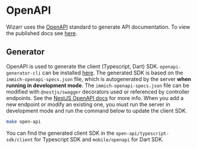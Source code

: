 # OpenAPI

Wizarr uses the [OpenAPI](https://swagger.io/specification/) standard to generate API documentation. To view the published docs see [here](/docs/api).

## Generator

OpenAPI is used to generate the client (Typescript, Dart) SDK. `openapi-generator-cli` can be installed [here](https://openapi-generator.tech/docs/installation/). The generated SDK is based on the `immich-openapi-specs.json` file, which is autogenerated by the server **when running in development mode**. The `immich-openapi-specs.json` file can be modified with `@nestjs/swagger` decorators used or referenced by controller endpoints. See the [NestJS OpenAPI docs](https://docs.nestjs.com/openapi/types-and-parameters) for more info. When you add a new endpoint or modify an existing one, you must run the server in development mode and run the command below to update the client SDK.

```bash
make open-api
```

You can find the generated client SDK in the `open-api/typescript-sdk/client` for Typescript SDK and `mobile/openapi` for Dart SDK.
